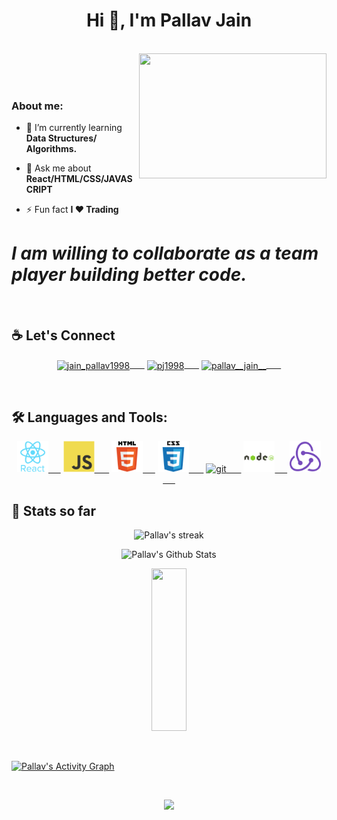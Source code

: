 <h1 align="center">Hi 👋, I'm Pallav Jain</h1>

</br>
<img align="right" src="https://media.tenor.com/images/b7939d73d32cb3ce5e48a80dd35dc599/tenor.gif" width="300" height="200"/>
</br></br></br>

### About me:

- 🌱 I’m currently learning **Data Structures/ Algorithms.**

- 💬 Ask me about **React/HTML/CSS/JAVASCRIPT**

- ⚡ Fun fact **I ❤️ Trading**

# _I am willing to collaborate as a team player building better code._

<br/>

<h2 align="left">☕ Let's Connect</h2>
<p align="center">
<a href="https://twitter.com/jain_pallav1998" target="blank"><img align="center" src="https://raw.githubusercontent.com/rahuldkjain/github-profile-readme-generator/master/src/images/icons/Social/twitter.svg" alt="jain_pallav1998" height="50" width="50"/>&nbsp;&nbsp;&nbsp;&nbsp;&nbsp;&nbsp;</a>
<a href="https://www.linkedin.com/in/pj1998/" target="blank"><img align="center" src="https://raw.githubusercontent.com/rahuldkjain/github-profile-readme-generator/master/src/images/icons/Social/linked-in-alt.svg" alt="pj1998" height="50" width="50"/>&nbsp;&nbsp;&nbsp;&nbsp;&nbsp;&nbsp;</a>
<a href="https://www.instagram.com/pallav__jain__/" target="blank"><img align="center" src="https://raw.githubusercontent.com/rahuldkjain/github-profile-readme-generator/master/src/images/icons/Social/instagram.svg" alt="pallav__jain__" height="50" width="50" />&nbsp;&nbsp;&nbsp;&nbsp;&nbsp;&nbsp;</a>
</p>

<br/>

<h2 align="left">🛠 Languages and Tools:</h2>
<p align="center">
  <a href="https://reactjs.org/" target="_blank"> <img src="https://raw.githubusercontent.com/devicons/devicon/master/icons/react/react-original-wordmark.svg" alt="react" width="50" height="50"/>&nbsp;&nbsp;&nbsp;&nbsp;&nbsp;</a>
  <a href="https://developer.mozilla.org/en-US/docs/Web/JavaScript" target="_blank"> <img src="https://raw.githubusercontent.com/devicons/devicon/master/icons/javascript/javascript-original.svg" alt="javascript" width="50" height="50"/> &nbsp;&nbsp;&nbsp;&nbsp;&nbsp;</a> 
  <a href="https://www.w3.org/html/" target="_blank"> <img src="https://raw.githubusercontent.com/devicons/devicon/master/icons/html5/html5-original-wordmark.svg" alt="html5" width="50" height="50"/>&nbsp;&nbsp;&nbsp;&nbsp;&nbsp;</a>
  <a href="https://www.w3schools.com/css/" target="_blank"> <img src="https://raw.githubusercontent.com/devicons/devicon/master/icons/css3/css3-original-wordmark.svg" alt="css3" width="50" height="50"/> &nbsp;&nbsp;&nbsp;&nbsp;&nbsp;</a> 
  <a href="https://git-scm.com/" target="_blank"> <img src="https://www.vectorlogo.zone/logos/git-scm/git-scm-icon.svg" alt="git" width="50" height="50"/> &nbsp;&nbsp;&nbsp;&nbsp;&nbsp;</a> 
<!--   <a href="https://www.mongodb.com/" target="_blank"> <img src="https://raw.githubusercontent.com/devicons/devicon/master/icons/mongodb/mongodb-original-wordmark.svg" alt="mongodb" width="50" height="50"/>&nbsp;&nbsp;&nbsp;&nbsp;&nbsp;</a> 
  <a href="https://www.mysql.com/" target="_blank"> <img src="https://raw.githubusercontent.com/devicons/devicon/master/icons/mysql/mysql-original-wordmark.svg" alt="mysql" width="50" height="50"/>&nbsp;&nbsp;&nbsp;&nbsp;&nbsp;</a> -->
  <a href="https://nodejs.org" target="_blank"> <img src="https://raw.githubusercontent.com/devicons/devicon/master/icons/nodejs/nodejs-original-wordmark.svg" alt="nodejs" width="50" height="50"/>&nbsp;&nbsp;&nbsp;&nbsp;&nbsp;</a> 
  <a href="https://redux.js.org" target="_blank"> <img src="https://raw.githubusercontent.com/devicons/devicon/master/icons/redux/redux-original.svg" alt="redux" width="50" height="50"/>&nbsp;&nbsp;&nbsp;&nbsp;&nbsp;</a> 
</p>

<h2 align="left">👷 Stats so far</h2>
<p align="center">
    <a >
        <img title="🔥 Get streak stats for your profile at git.io/streak-stats" alt="Pallav's streak" src="https://github-readme-streak-stats.herokuapp.com/?user=pallav1998&theme=black-ice&hide_border=true&stroke=0000&background=060A0CD0"/>
    </a>
</p>

  <p align="center">
    <a ><img alt="Pallav's Github Stats" src="https://github-readme-stats.vercel.app/api?username=pallav1998&show_icons=true&count_private=true&theme=react&hide_border=true&bg_color=0D1117" /></a>
    </p>

 <p align="center">
    <img src="https://github-readme-stats.vercel.app/api/top-langs/?username=pallav1998&theme=react&hide_border=true&bg_color=0D1117" height="260px" width="33.25%"/>
 </p>
 
 <br/>
<p>
  <a href="https://activity-graph.herokuapp.com/graph?username=pallav1998&bg_color=0D1117&color=5BCDEC&line=5BCDEC&point=FFFFFF&hide_border=trueh"><img alt="Pallav's Activity        Graph" src="https://activity-graph.herokuapp.com/graph?username=pallav1998&bg_color=0D1117&color=5BCDEC&line=5BCDEC&point=FFFFFF&hide_border=true" /></a>
</p>
<br/>

<!-- ## ❤ Views and Followers
<a>
    <img src="https://komarev.com/ghpvc/?username=pallav1998">
</a> -->

<p align="center">
  <img  src="https://raw.githubusercontent.com/Trilokia/Trilokia/379277808c61ef204768a61bbc5d25bc7798ccf1/bottom_header.svg">
  </p>
